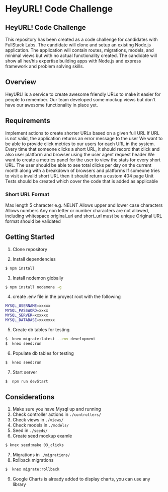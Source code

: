 # HeyURL! Code Challenge

## HeyURL! Code Challenge 
This repository has been created as a code challenge for candidates with FullStack Labs. The candidate will clone and setup an existing Node.js application. The application will contain routes, migrations, models, and minimal views but with no actual functionality created. The candidate will show all her/his expertise building apps with Node.js and express framework and problem solving skills.

## Overview
HeyURL! is a service to create awesome friendly URLs to make it easier for people to remember. Our team developed some mockup views but don't have our awesome functionality in place yet.

## Requirements
Implement actions to create shorter URLs based on a given full URL
If URL is not valid, the application returns an error message to the user
We want to be able to provide click metrics to our users for each URL in the system. Every time that someone clicks a short URL, it should record that click and also user platform and browser using the user agent request header
We want to create a metrics panel for the user to view the stats for every short URL. The user should be able to see total clicks per day on the current month along with a breakdown of browsers and platforms
If someone tries to visit a invalid short URL then it should return a custom 404 page
Unit Tests should be created which cover the code that is added as applicable

### Short URL Format
Max length 5 character e.g. NELNT
Allows upper and lower case characters
Allows numbers
Any non letter or number characters are not allowed, including whitespace
original_url and short_url must be unique
Original URL format should be validated

## Getting Started

1. Clone repository

2. Install dependencies

```sh
$ npm install
```

3. Install nodemon globally

```sh
$ npm install nodemone -g
```

4. create .env file in the proyect root with the following 

```sh
MYSQL_USERNAME=xxxxx
MYSQL_PASSWORD=xxxx
MYSQL_SERVER=xxxxxx
MYSQL_DATABASE=xxxxxxx
```

5. Create db tables for testing
```sh
$  knex migrate:latest --env development
$  knex seed:run                          
```

6. Populate db tables for testing
```sh
$  knex seed:run                          
```

7. Start server 
```sh
$  npm run devStart                          
```

## Considerations

1. Make sure you have Mysql up and running
2. Check controller actions in `./controllers/`
3. Check views in `./views/`
4. Check models in `./models/`
5. Seed  in `./seeds/`
6. Create seed mockup examle
```sh
$ knex seed:make 03_clicks
```
7. Migrations  in `./migrations/`
8. Rollback migrations
```sh
$  knex migrate:rollback
```
9. Google Charts is already added to display charts, you can use any library


